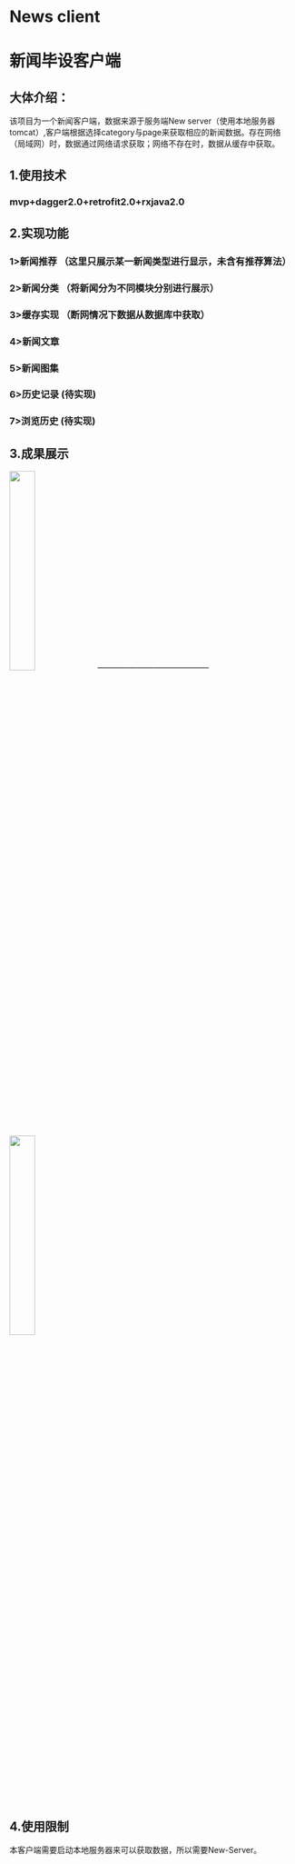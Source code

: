 # News client
新闻毕设客户端
=========================================
## 大体介绍：
该项目为一个新闻客户端，数据来源于服务端New server（使用本地服务器tomcat）,客户端根据选择category与page来获取相应的新闻数据。存在网络（局域网）时，数据通过网络请求获取；网络不存在时，数据从缓存中获取。
## 1.使用技术
### mvp+dagger2.0+retrofit2.0+rxjava2.0
## 2.实现功能
### 1>新闻推荐  （这里只展示某一新闻类型进行显示，未含有推荐算法）
### 2>新闻分类  （将新闻分为不同模块分别进行展示）
### 3>缓存实现  （断网情况下数据从数据库中获取）
### 4>新闻文章
### 5>新闻图集
### 6>历史记录   (待实现)
### 7>浏览历史   (待实现)

## 3.成果展示
<img src="https://github.com/wangjiawangGitHub/News-client/blob/master/1.jpg" width="30%" height="30%" /> —————————————— <img src="https://github.com/wangjiawangGitHub/News-client/blob/master/2.jpg" width="30%" height="30%" />

## 4.使用限制
本客户端需要启动本地服务器来可以获取数据，所以需要New-Server。


